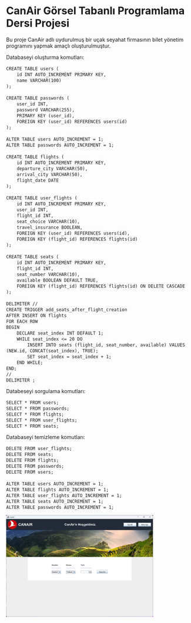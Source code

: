 # CanAir Görsel Tabanlı Programlama Dersi Projesi

Bu proje CanAir adlı uydurulmuş bir uçak seyahat firmasının bilet yönetim programını yapmak amaçlı oluşturulmuştur.

Databaseyi oluşturma komutları:
``` 
CREATE TABLE users (
    id INT AUTO_INCREMENT PRIMARY KEY,
    name VARCHAR(100)
);

CREATE TABLE passwords (
    user_id INT,
    password VARCHAR(255),
    PRIMARY KEY (user_id),
    FOREIGN KEY (user_id) REFERENCES users(id)
);

ALTER TABLE users AUTO_INCREMENT = 1;
ALTER TABLE passwords AUTO_INCREMENT = 1;

CREATE TABLE flights (
    id INT AUTO_INCREMENT PRIMARY KEY,
    departure_city VARCHAR(50),
    arrival_city VARCHAR(50),
    flight_date DATE
);

CREATE TABLE user_flights (
    id INT AUTO_INCREMENT PRIMARY KEY,
    user_id INT,
    flight_id INT,
    seat_choice VARCHAR(10),
    travel_insurance BOOLEAN,
    FOREIGN KEY (user_id) REFERENCES users(id),
    FOREIGN KEY (flight_id) REFERENCES flights(id)
);

CREATE TABLE seats (
    id INT AUTO_INCREMENT PRIMARY KEY,
    flight_id INT,
    seat_number VARCHAR(10),
    available BOOLEAN DEFAULT TRUE,
    FOREIGN KEY (flight_id) REFERENCES flights(id) ON DELETE CASCADE
);

DELIMITER //
CREATE TRIGGER add_seats_after_flight_creation
AFTER INSERT ON flights
FOR EACH ROW
BEGIN
    DECLARE seat_index INT DEFAULT 1;
    WHILE seat_index <= 20 DO
        INSERT INTO seats (flight_id, seat_number, available) VALUES (NEW.id, CONCAT(seat_index), TRUE);
        SET seat_index = seat_index + 1;
    END WHILE;
END;
//
DELIMITER ;
```

Databeseyi sorgulama komutları:
```
SELECT * FROM users;
SELECT * FROM passwords;
SELECT * FROM flights;
SELECT * FROM user_flights;
SELECT * FROM seats;
```

Databaseyi temizleme komutları:
```
DELETE FROM user_flights;
DELETE FROM seats;
DELETE FROM flights;
DELETE FROM passwords;
DELETE FROM users;

ALTER TABLE users AUTO_INCREMENT = 1;
ALTER TABLE flights AUTO_INCREMENT = 1;
ALTER TABLE user_flights AUTO_INCREMENT = 1;
ALTER TABLE seats AUTO_INCREMENT = 1;
ALTER TABLE passwords AUTO_INCREMENT = 1;
```

<img src="https://github.com/can61cebi/CanAir/blob/main/Development_Stage_01.png" width="400">
